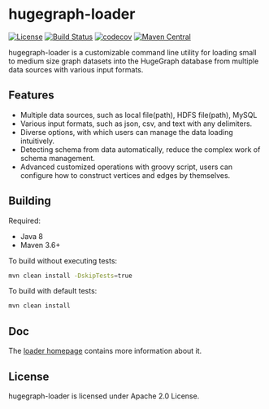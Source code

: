 # hugegraph-loader

[![License](https://img.shields.io/badge/license-Apache%202-0E78BA.svg)](https://www.apache.org/licenses/LICENSE-2.0.html)
[![Build Status](https://github.com/hugegraph/hugegraph-loader/actions/workflows/ci.yml/badge.svg)](https://github.com/hugegraph/hugegraph-loader/actions/workflows/ci.yml)
[![codecov](https://codecov.io/gh/hugegraph/hugegraph-loader/branch/master/graph/badge.svg)](https://codecov.io/gh/hugegraph/hugegraph-loader)
[![Maven Central](https://maven-badges.herokuapp.com/maven-central/com.baidu.hugegraph/hugegraph-loader/badge.svg)](https://mvnrepository.com/artifact/com.baidu.hugegraph/hugegraph-loader)

hugegraph-loader is a customizable command line utility for loading small to medium size graph datasets into the HugeGraph database from multiple data sources with various input formats.

## Features

- Multiple data sources, such as local file(path), HDFS file(path), MySQL
- Various input formats, such as json, csv, and text with any delimiters.
- Diverse options, with which users can manage the data loading intuitively.
- Detecting schema from data automatically, reduce the complex work of schema management.
- Advanced customized operations with groovy script, users can configure how to construct vertices and edges by themselves.

## Building

Required:

- Java 8
- Maven 3.6+

To build without executing tests:

```bash
mvn clean install -DskipTests=true
```

To build with default tests:

```bash
mvn clean install
```

## Doc

The [loader homepage](https://hugegraph.apache.org/docs/quickstart/hugegraph-loader/) contains more information about it. 

## License

hugegraph-loader is licensed under Apache 2.0 License.
